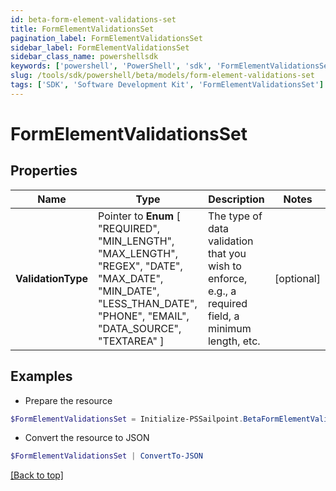 ```yaml
---
id: beta-form-element-validations-set
title: FormElementValidationsSet
pagination_label: FormElementValidationsSet
sidebar_label: FormElementValidationsSet
sidebar_class_name: powershellsdk
keywords: ['powershell', 'PowerShell', 'sdk', 'FormElementValidationsSet'] 
slug: /tools/sdk/powershell/beta/models/form-element-validations-set
tags: ['SDK', 'Software Development Kit', 'FormElementValidationsSet']
---
```



# FormElementValidationsSet

## Properties

Name | Type | Description | Notes
------------ | ------------- | ------------- | -------------
**ValidationType** |  Pointer to  **Enum** [  "REQUIRED",    "MIN_LENGTH",    "MAX_LENGTH",    "REGEX",    "DATE",    "MAX_DATE",    "MIN_DATE",    "LESS_THAN_DATE",    "PHONE",    "EMAIL",    "DATA_SOURCE",    "TEXTAREA" ] | The type of data validation that you wish to enforce, e.g., a required field, a minimum length, etc. | [optional] 

## Examples

- Prepare the resource
```powershell
$FormElementValidationsSet = Initialize-PSSailpoint.BetaFormElementValidationsSet  -ValidationType REQUIRED
```

- Convert the resource to JSON
```powershell
$FormElementValidationsSet | ConvertTo-JSON
```


[[Back to top]](#) 

